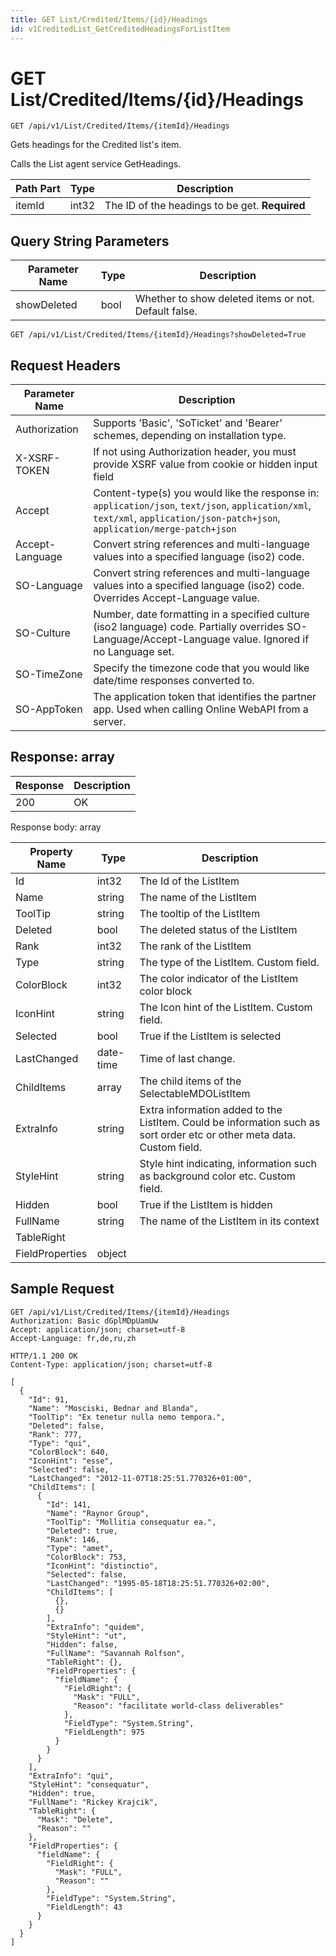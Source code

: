 ```yaml
---
title: GET List/Credited/Items/{id}/Headings
id: v1CreditedList_GetCreditedHeadingsForListItem
---
```


# GET List/Credited/Items/{id}/Headings

```http
GET /api/v1/List/Credited/Items/{itemId}/Headings
```

Gets headings for the Credited list's item.

Calls the List agent service GetHeadings.




| Path Part | Type | Description |
|-----------|------|-------------|
| itemId | int32 | The ID of the headings to be get. **Required** |


## Query String Parameters

| Parameter Name | Type |  Description |
|----------------|------|--------------|
| showDeleted | bool |  Whether to show deleted items or not. Default false. |

```http
GET /api/v1/List/Credited/Items/{itemId}/Headings?showDeleted=True
```


## Request Headers

| Parameter Name | Description |
|----------------|-------------|
| Authorization  | Supports 'Basic', 'SoTicket' and 'Bearer' schemes, depending on installation type. |
| X-XSRF-TOKEN   | If not using Authorization header, you must provide XSRF value from cookie or hidden input field |
| Accept         | Content-type(s) you would like the response in: `application/json`, `text/json`, `application/xml`, `text/xml`, `application/json-patch+json`, `application/merge-patch+json` |
| Accept-Language | Convert string references and multi-language values into a specified language (iso2) code. |
| SO-Language | Convert string references and multi-language values into a specified language (iso2) code. Overrides Accept-Language value. |
| SO-Culture | Number, date formatting in a specified culture (iso2 language) code. Partially overrides SO-Language/Accept-Language value. Ignored if no Language set. |
| SO-TimeZone | Specify the timezone code that you would like date/time responses converted to. |
| SO-AppToken | The application token that identifies the partner app. Used when calling Online WebAPI from a server. |


## Response: array



| Response | Description |
|----------------|-------------|
| 200 | OK |

Response body: array

| Property Name | Type |  Description |
|----------------|------|--------------|
| Id | int32 | The Id of the ListItem |
| Name | string | The name of the ListItem |
| ToolTip | string | The tooltip of the ListItem |
| Deleted | bool | The deleted status of the ListItem |
| Rank | int32 | The rank of the ListItem |
| Type | string | The type of the ListItem. Custom field. |
| ColorBlock | int32 | The color indicator of the ListItem color block |
| IconHint | string | The Icon hint of the ListItem. Custom field. |
| Selected | bool | True if the ListItem is selected |
| LastChanged | date-time | Time of last change. |
| ChildItems | array | The child items of the SelectableMDOListItem |
| ExtraInfo | string | Extra information added to the ListItem. Could be information such as sort order etc or other meta data. Custom field. |
| StyleHint | string | Style hint indicating, information such as background color etc. Custom field. |
| Hidden | bool | True if the ListItem is hidden |
| FullName | string | The name of the ListItem in its context |
| TableRight |  |  |
| FieldProperties | object |  |

## Sample Request

```http!
GET /api/v1/List/Credited/Items/{itemId}/Headings
Authorization: Basic dGplMDpUamUw
Accept: application/json; charset=utf-8
Accept-Language: fr,de,ru,zh
```

```http_
HTTP/1.1 200 OK
Content-Type: application/json; charset=utf-8

[
  {
    "Id": 91,
    "Name": "Mosciski, Bednar and Blanda",
    "ToolTip": "Ex tenetur nulla nemo tempora.",
    "Deleted": false,
    "Rank": 777,
    "Type": "qui",
    "ColorBlock": 640,
    "IconHint": "esse",
    "Selected": false,
    "LastChanged": "2012-11-07T18:25:51.770326+01:00",
    "ChildItems": [
      {
        "Id": 141,
        "Name": "Raynor Group",
        "ToolTip": "Mollitia consequatur ea.",
        "Deleted": true,
        "Rank": 146,
        "Type": "amet",
        "ColorBlock": 753,
        "IconHint": "distinctio",
        "Selected": false,
        "LastChanged": "1995-05-18T18:25:51.770326+02:00",
        "ChildItems": [
          {},
          {}
        ],
        "ExtraInfo": "quidem",
        "StyleHint": "ut",
        "Hidden": false,
        "FullName": "Savannah Rolfson",
        "TableRight": {},
        "FieldProperties": {
          "fieldName": {
            "FieldRight": {
              "Mask": "FULL",
              "Reason": "facilitate world-class deliverables"
            },
            "FieldType": "System.String",
            "FieldLength": 975
          }
        }
      }
    ],
    "ExtraInfo": "qui",
    "StyleHint": "consequatur",
    "Hidden": true,
    "FullName": "Rickey Krajcik",
    "TableRight": {
      "Mask": "Delete",
      "Reason": ""
    },
    "FieldProperties": {
      "fieldName": {
        "FieldRight": {
          "Mask": "FULL",
          "Reason": ""
        },
        "FieldType": "System.String",
        "FieldLength": 43
      }
    }
  }
]
```